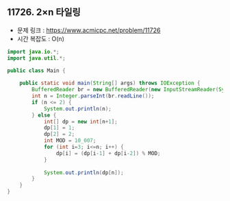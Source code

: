 ## 11726. 2×n 타일링
* 문제 링크 : https://www.acmicpc.net/problem/11726
* 시간 복잡도 : O(n)
```java
import java.io.*;
import java.util.*;

public class Main {
	
	public static void main(String[] args) throws IOException {
		BufferedReader br = new BufferedReader(new InputStreamReader(System.in));
		int n = Integer.parseInt(br.readLine());
		if (n <= 2) {
			System.out.println(n);
		} else {
			int[] dp = new int[n+1];
			dp[1] = 1;
			dp[2] = 2;
			int MOD = 10_007;
			for (int i=3; i<=n; i++) {
				dp[i] = (dp[i-1] + dp[i-2]) % MOD;
			}
			
			System.out.println(dp[n]);
		}
	}
}
```
